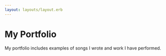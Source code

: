 ```yaml
---
layout: layouts/layout.erb
---
```

# My Portfolio

My portfolio includes examples of songs I wrote and work I have performed.


<!-- TODO -->

<script type="text/javascript">
    var player = undefined;
    function init_player() {
        document.getElementById('player_container').className = "active";
        player = new BoPlayer('player');
        player.autoplay = true;
        player.set_volume(1);
        player.playlist.push("media/whilemyguitar.m4a");
        player.playlist.push("media/jimmie_the_cloud.m4a");
        player.playlist.push("media/hello.m4a");
        player.next();
        player.enable_keyboard();
        player.on_play = (p) => {console.log("now playing" , p.player.currentSrc)};
    };
    addEventListener("load", init_player);
</script>

